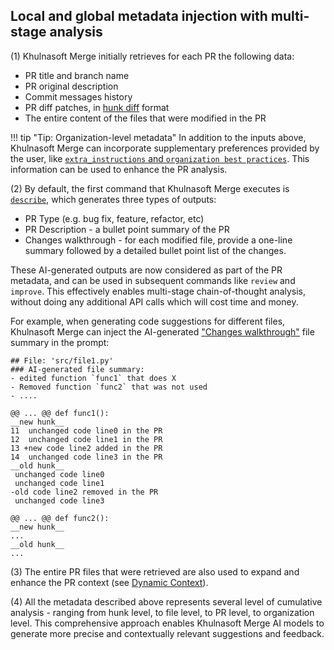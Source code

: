 ## Local and global metadata injection with multi-stage analysis
(1)
Khulnasoft Merge initially retrieves for each PR the following data:

- PR title and branch name
- PR original description
- Commit messages history
- PR diff patches, in [hunk diff](https://loicpefferkorn.net/2014/02/diff-files-what-are-hunks-and-how-to-extract-them/) format
- The entire content of the files that were modified in the PR

!!! tip "Tip: Organization-level metadata"
    In addition to the inputs above, Khulnasoft Merge can incorporate supplementary preferences provided by the user, like [`extra_instructions` and `organization best practices`](https://khulnasoft-merge-docs.khulnasoft.com/tools/improve/#extra-instructions-and-best-practices). This information can be used to enhance the PR analysis.

(2)
By default, the first command that Khulnasoft Merge executes is [`describe`](https://khulnasoft-merge-docs.khulnasoft.com/tools/describe/), which generates three types of outputs:

- PR Type (e.g. bug fix, feature, refactor, etc)
- PR Description - a bullet point summary of the PR
- Changes walkthrough - for each modified file, provide a one-line summary followed by a detailed bullet point list of the changes.

These AI-generated outputs are now considered as part of the PR metadata, and can be used in subsequent commands like `review` and `improve`.
This effectively enables multi-stage chain-of-thought analysis, without doing any additional API calls which will cost time and money.

For example, when generating code suggestions for different files, Khulnasoft Merge can inject the AI-generated ["Changes walkthrough"](https://github.com/Khulnasoft/pr-insight/pull/1202#issue-2511546839) file summary in the prompt:

```
## File: 'src/file1.py'
### AI-generated file summary:
- edited function `func1` that does X
- Removed function `func2` that was not used
- ....

@@ ... @@ def func1():
__new hunk__
11  unchanged code line0 in the PR
12  unchanged code line1 in the PR
13 +new code line2 added in the PR
14  unchanged code line3 in the PR
__old hunk__
 unchanged code line0
 unchanged code line1
-old code line2 removed in the PR
 unchanged code line3

@@ ... @@ def func2():
__new hunk__
...
__old hunk__
...
```

(3) The entire PR files that were retrieved are also used to expand and enhance the PR context (see [Dynamic Context](https://khulnasoft-merge-docs.khulnasoft.com/core-abilities/dynamic_context/)).


(4) All the metadata described above represents several level of cumulative analysis - ranging from hunk level, to file level, to PR level, to organization level.
This comprehensive approach enables Khulnasoft Merge AI models to generate more precise and contextually relevant suggestions and feedback.